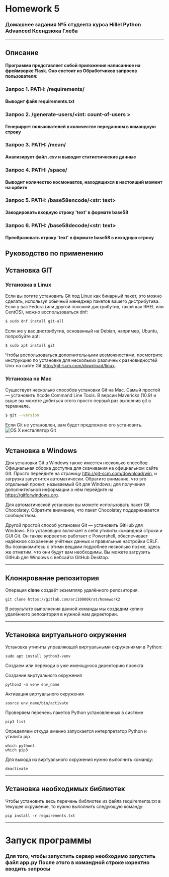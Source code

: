 # Homework 5

### Домашнее задания №5 студента курса Hillel Python Advanced Ксендзюка Глеба

***

## Описание

#### Программа представляет собой приложения написанное на фреймворке Flask. Оно состоит из Обработчиков запросов пользователя:

### Запрос 1. PATH: /requirements/

#### Выводит файл requirements.txt

### Запрос 2. /generate-users/<int: count-of-users >

#### Генерирует пользователей в количестве переданном в командную строку

### Запрос 3. PATH: /mean/

#### Анализирует файл .csv и выводит статистические данные

### Запрос 4. PATH: /space/

#### Выводит количество космонавтов, находящихся в настоящий момент на орбите

### Запрос 5. PATH: /base58encode/<str: text>

#### Закодировать входную строку 'text' в формате base58

### Запрос 6. PATH: /base58decode/<str: text>

#### Преобразовать строку 'text' в формате base58 в исходную строку

## Руководство по применению

## Установка GIT

### Установка в Linux

Если вы хотите установить Git под Linux как бинарный пакет, это можно сделать, используя обычный менеджер пакетов вашего
дистрибутива. Если у вас Fedora (или другой похожий дистрибутив, такой как RHEL или CentOS), можно воспользоваться dnf:

```bash
$ sudo dnf install git-all
```

Если же у вас дистрибутив, основанный на Debian, например, Ubuntu, попробуйте apt:

```bash
$ sudo apt install git
```

Чтобы воспользоваться дополнительными возможностями, посмотрите инструкцию по установке для нескольких различных
разновидностей Unix на сайте Git http://git-scm.com/download/linux.

### Установка на Mac

Существует несколько способов установки Git на Mac. Самый простой — установить Xcode Command Line Tools. В версии
Mavericks (10.9) и выше вы можете добиться этого просто первый раз выполнив git в терминале.

```bash
$ git --version
```

Если Git не установлен, вам будет предложено его установить.
![OS X инсталлятор Git](https://git-scm.com/book/en/v2/images/git-osx-installer.png)
***

## Установка в Windows

Для установки Git в Windows также имеется несколько способов. Официальная сборка доступна для скачивания на официальном
сайте Git. Просто перейдите на страницу http://git-scm.com/download/win, и загрузка запустится автоматически. Обратите
внимание, что это отдельный проект, называемый Git для Windows; для получения дополнительной информации о нём перейдите
на https://gitforwindows.org.

Для автоматической установки вы можете использовать пакет Git Chocolatey. Обратите внимание, что пакет Chocolatey
поддерживается сообществом.

Другой простой способ установки Git — установить GitHub для Windows. Его установщик включает в себя утилиты командной
строки и GUI Git. Он также корректно работает с Powershell, обеспечивает надёжное сохранение учётных данных и правильные
настройки CRLF. Вы познакомитесь с этими вещами подробнее несколько позже, здесь же отметим, что они будут вам
необходимы. Вы можете загрузить GitHub для Windows с вебсайта GitHub Desktop.
***

## Клонирование репозитория

Операция **clone** создаёт экземпляр удалённого репозитория.

```
git clone https://gitlab.com/ari10000krat/homework2
```

В результате выполнения данной команды мы создадим копию удалённого репозитория в нужной нам директории.
***

## Установка виртуального окружения

Установка утилиты управляющей виртуальными окружениями в Python:

```
sudo apt install python3-venv
```

Создаем или переходи в уже имеющуюся директорию проекта

Создание виртуального окружения

```
python3 -m venv env_name
```

Активация виртуального окружения

```
source env_name/bin/activate
```

Проверяем перечень пакетов Python установленных в системе

```
pip3 list
```

Определяем откуда именно запускается интерпретатор Python и утилита pip

```
which python3
which pip3
```

Для выхода из виртуального окружения нужно выполнить команду:

```
deactivate
```

***

## Установка необходимых библиотек

Чтобы установить весь перечень библиотек из файла requirements.txt в текущее окружение, то нужно выполнить следующую
команду:

```
pip install -r requirements.txt
```

***

# Запуск программы

### Для того, чтобы запустить сервер необходимо запустить файл app.py После этого в командной строке коректно вводить запросы
